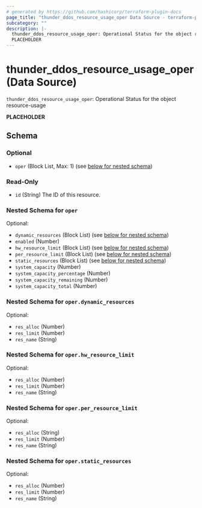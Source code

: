 ```yaml
---
# generated by https://github.com/hashicorp/terraform-plugin-docs
page_title: "thunder_ddos_resource_usage_oper Data Source - terraform-provider-thunder"
subcategory: ""
description: |-
  thunder_ddos_resource_usage_oper: Operational Status for the object resource-usage
  PLACEHOLDER
---
```


# thunder_ddos_resource_usage_oper (Data Source)

`thunder_ddos_resource_usage_oper`: Operational Status for the object resource-usage

__PLACEHOLDER__



<!-- schema generated by tfplugindocs -->
## Schema

### Optional

- `oper` (Block List, Max: 1) (see [below for nested schema](#nestedblock--oper))

### Read-Only

- `id` (String) The ID of this resource.

<a id="nestedblock--oper"></a>
### Nested Schema for `oper`

Optional:

- `dynamic_resources` (Block List) (see [below for nested schema](#nestedblock--oper--dynamic_resources))
- `enabled` (Number)
- `hw_resource_limit` (Block List) (see [below for nested schema](#nestedblock--oper--hw_resource_limit))
- `per_resource_limit` (Block List) (see [below for nested schema](#nestedblock--oper--per_resource_limit))
- `static_resources` (Block List) (see [below for nested schema](#nestedblock--oper--static_resources))
- `system_capacity` (Number)
- `system_capacity_percentage` (Number)
- `system_capacity_remaining` (Number)
- `system_capacity_total` (Number)

<a id="nestedblock--oper--dynamic_resources"></a>
### Nested Schema for `oper.dynamic_resources`

Optional:

- `res_alloc` (Number)
- `res_limit` (Number)
- `res_name` (String)


<a id="nestedblock--oper--hw_resource_limit"></a>
### Nested Schema for `oper.hw_resource_limit`

Optional:

- `res_alloc` (Number)
- `res_limit` (Number)
- `res_name` (String)


<a id="nestedblock--oper--per_resource_limit"></a>
### Nested Schema for `oper.per_resource_limit`

Optional:

- `res_alloc` (String)
- `res_limit` (Number)
- `res_name` (String)


<a id="nestedblock--oper--static_resources"></a>
### Nested Schema for `oper.static_resources`

Optional:

- `res_alloc` (Number)
- `res_limit` (Number)
- `res_name` (String)


